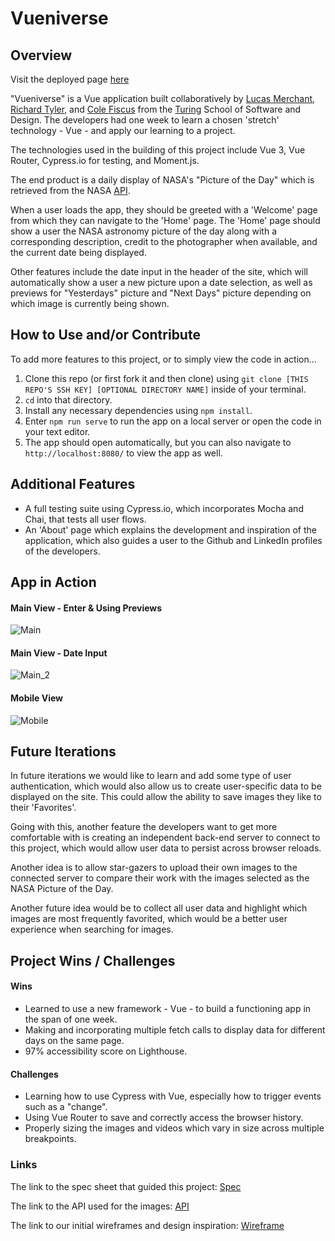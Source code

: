 # Vueniverse

## Overview

Visit the deployed page [here](https://thevueniverse.vercel.app)

"Vueniverse" is a Vue application built collaboratively by [Lucas Merchant](https://github.com/lbmerchant93), [Richard Tyler](https://github.com/richardltyler/), and [Cole Fiscus](https://github.com/colefiscus) from the [Turing](turing.io) School of Software and Design. The developers had one week to learn a chosen 'stretch' technology - Vue - and apply our learning to a project.

The technologies used in the building of this project include Vue 3, Vue Router, Cypress.io for testing, and Moment.js.

The end product is a daily display of NASA's "Picture of the Day" which is retrieved from the NASA [API](https://api.nasa.gov/index.html).

When a user loads the app, they should be greeted with a 'Welcome' page from which they can navigate to the 'Home' page. The 'Home' page should show a user the NASA astronomy picture of the day along with a corresponding description, credit to the photographer when available, and the current date being displayed.

Other features include the date input in the header of the site, which will automatically show a user a new picture upon a date selection, as well as previews for "Yesterdays" picture and "Next Days" picture depending on which image is currently being shown.

## How to Use and/or Contribute

To add more features to this project, or to simply view the code in action...

1. Clone this repo (or first fork it and then clone) using `git clone [THIS REPO'S SSH KEY] [OPTIONAL DIRECTORY NAME]` inside of your terminal.  
2. `cd` into that directory.  
3. Install any necessary dependencies using `npm install`.
4. Enter `npm run serve` to run the app on a local server or open the code in your text editor.  
5. The app should open automatically, but you can also navigate to `http://localhost:8080/` to view the app as well.

## Additional Features

- A full testing suite using Cypress.io, which incorporates Mocha and Chai, that tests all user flows.
- An 'About' page which explains the development and inspiration of the application, which also guides a user to the Github and LinkedIn profiles of the developers.

## App in Action
#### Main View - Enter & Using Previews

![Main](https://media.giphy.com/media/7ylap1XaKZMYn0z2aa/giphy.gif)

#### Main View - Date Input

![Main_2](https://media.giphy.com/media/I6F3771FMeSiDvrMyv/giphy.gif)

#### Mobile View

![Mobile](https://media.giphy.com/media/a7cwjgeq5oSipUh08V/giphy.gif)
   
## Future Iterations

In future iterations we would like to learn and add some type of user authentication, which would also allow us to create user-specific data to be displayed on the site. This could allow the ability to save images they like to their 'Favorites'.

Going with this, another feature the developers want to get more comfortable with is creating an independent back-end server to connect to this project, which would allow user data to persist across browser reloads.

Another idea is to allow star-gazers to upload their own images to the connected server to compare their work with the images selected as the NASA Picture of the Day.

Another future idea would be to collect all user data and highlight which images are most frequently favorited, which would be a better user experience when searching for images.

## Project Wins / Challenges

#### Wins

- Learned to use a new framework - Vue - to build a functioning app in the span of one week.
- Making and incorporating multiple fetch calls to display data for different days on the same page.
- 97% accessibility score on Lighthouse.

#### Challenges

- Learning how to use Cypress with Vue, especially how to trigger events such as a "change".
- Using Vue Router to save and correctly access the browser history.
- Properly sizing the images and videos which vary in size across multiple breakpoints.

### Links
The link to the spec sheet that guided this project: [Spec](https://frontend.turing.io/projects/module-3/stretch.html)

The link to the API used for the images: [API](https://api.nasa.gov/index.html)

The link to our initial wireframes and design inspiration: [Wireframe](https://miro.com/app/board/o9J_lSjcR6o=/)
